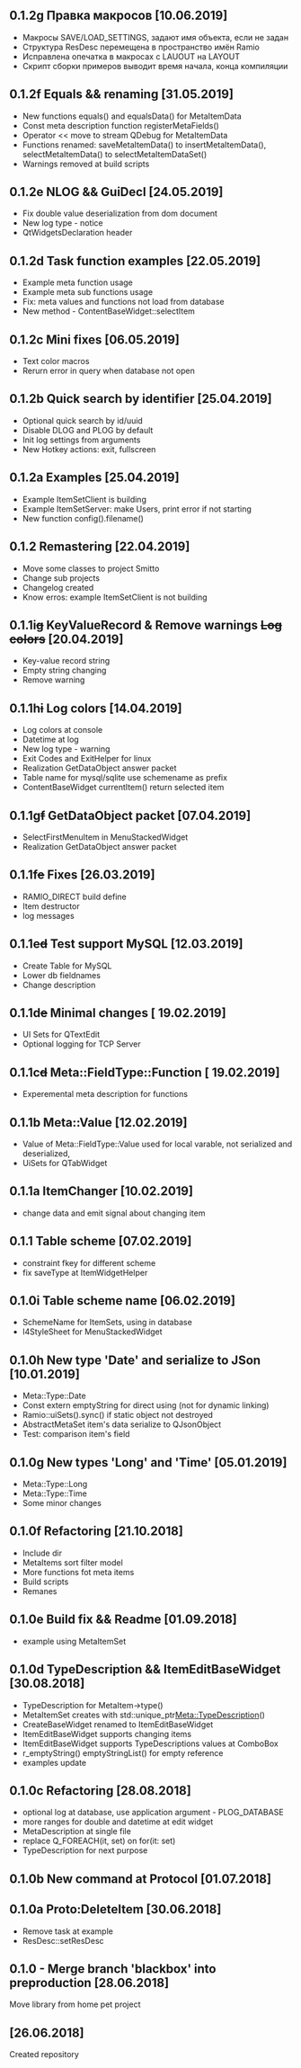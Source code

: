 ## 0.1.2g Правка макросов [10.06.2019]
- Макросы SAVE/LOAD_SETTINGS, задают имя объекта, если не задан
- Структура ResDesc перемещена в пространство имён Ramio
- Исправлена опечатка в макросах с LAUOUT на LAYOUT
- Скрипт сборки примеров выводит время начала, конца компиляции

## 0.1.2f Equals && renaming [31.05.2019]
- New functions equals() and equalsData() for MetaItemData
- Const meta description function registerMetaFields()
- Operator << move to stream QDebug for MetaItemData
- Functions renamed: saveMetaItemData() to insertMetaItemData(), selectMetaItemData() to selectMetaItemDataSet()
- Warnings removed at build scripts

## 0.1.2e NLOG && GuiDecl [24.05.2019]
- Fix double value deserialization from dom document
- New log type - notice
- QtWidgetsDeclaration header

## 0.1.2d Task function examples [22.05.2019]
- Example meta function usage
- Example meta sub functions usage
- Fix: meta values and functions not load from database
- New method - ContentBaseWidget::selectItem

## 0.1.2c Mini fixes [06.05.2019]
- Text color macros
- Rerurn error in query when database not open 

## 0.1.2b Quick search by identifier [25.04.2019]
- Optional quick search by id/uuid
- Disable DLOG and PLOG by default
- Init log settings from arguments
- New Hotkey actions: exit, fullscreen

## 0.1.2a Examples [25.04.2019]
- Example ItemSetClient is building
- Example ItemSetServer: make Users, print error if not starting
- New function config().filename()

## 0.1.2 Remastering [22.04.2019]
- Move some classes to project Smitto
- Change sub projects
- Changelog created
- Know erros: example ItemSetClient is not building

## 0.1.1i~~g~~ KeyValueRecord & Remove warnings ~~Log colors~~ [20.04.2019]
- Key-value record string
- Empty string changing
- Remove warning

## 0.1.1h~~i~~ Log colors [14.04.2019]
- Log colors at console
- Datetime at log
- New log type - warning
- Exit Codes and ExitHelper for linux
- Realization GetDataObject answer packet
- Table name for mysql/sqlite use schemename as prefix
- ContentBaseWidget currentItem() return selected item

## 0.1.1g~~f~~ GetDataObject packet [07.04.2019]
- SelectFirstMenuItem in MenuStackedWidget
- Realization GetDataObject answer packet

## 0.1.1f~~e~~ Fixes [26.03.2019]
- RAMIO_DIRECT build define
- Item destructor
- log messages

## 0.1.1e~~d~~ Test support MySQL [12.03.2019]
- Create Table for MySQL
- Lower db fieldnames
- Change description

## 0.1.1d~~e~~ Minimal changes [ 19.02.2019]
- UI Sets for QTextEdit
- Optional logging for TCP Server

## 0.1.1c~~d~~ Meta::FieldType::Function [ 19.02.2019]
- Experemental meta description for functions

## 0.1.1b Meta::Value [12.02.2019]
- Value of Meta::FieldType::Value used for local varable, not serialized and deserialized,
- UiSets for QTabWidget

## 0.1.1a ItemChanger [10.02.2019]
- change data and emit signal about changing item

## 0.1.1 Table scheme [07.02.2019]
- constraint fkey for different scheme
- fix saveType at ItemWidgetHelper

## 0.1.0i Table scheme name [06.02.2019]
- SchemeName for ItemSets, using in database
- l4StyleSheet for MenuStackedWidget

## 0.1.0h New type 'Date' and serialize to JSon [10.01.2019]
- Meta::Type::Date
- Const extern emptyString for direct using (not for dynamic linking)
- Ramio::uiSets().sync() if static object not destroyed
- AbstractMetaSet item's data serialize to QJsonObject
- Test: comparison item's field

## 0.1.0g New types 'Long' and 'Time' [05.01.2019]
- Meta::Type::Long
- Meta::Type::Time
- Some minor changes

## 0.1.0f Refactoring [21.10.2018]
- Include dir
- MetaItems sort filter model
- More functions fot meta items
- Build scripts
- Remanes

## 0.1.0e Build fix && Readme [01.09.2018]
- example using MetaItemSet

## 0.1.0d TypeDescription && ItemEditBaseWidget [30.08.2018]
- TypeDescription for MetaItem->type()
- MetaItemSet creates with std::unique_ptr<Meta::TypeDescription>()
- CreateBaseWidget renamed to ItemEditBaseWidget
- ItemEditBaseWidget supports changing items
- ItemEditBaseWidget supports TypeDescriptions values at ComboBox
- r_emptyString() emptyStringList() for empty reference
- examples update

## 0.1.0c Refactoring [28.08.2018]
- optional log at database, use application argument - PLOG_DATABASE
- more ranges for double and datetime at edit widget
- MetaDescription at single file
- replace Q_FOREACH(it, set) on for(it: set)
- TypeDescription for next purpose

## 0.1.0b New command at Protocol [01.07.2018]

## 0.1.0a Proto:DeleteItem [30.06.2018]
- Remove task at example
- ResDesc::setResDesc

## 0.1.0 - Merge branch 'blackbox' into preproduction [28.06.2018]
Move library from home pet project

## [26.06.2018]
Created repository
